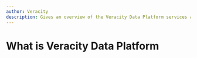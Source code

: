 ```yaml
---
author: Veracity
description: Gives an overview of the Veracity Data Platform services and related components.
---
```


# What is Veracity Data Platform